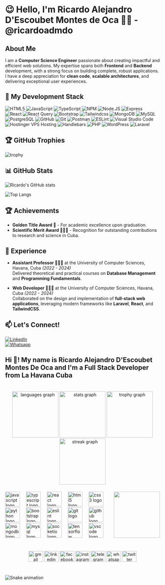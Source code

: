 <h1> 😉 Hello, I'm Ricardo Alejandro D'Escoubet Montes de Oca 👋🏻 - @ricardoadmdo </h1>

## About Me
I am a **Computer Science Engineer** passionate about creating impactful and efficient web solutions. My expertise spans both **Frontend** and **Backend** development, with a strong focus on building complete, robust applications. I have a deep appreciation for **clean code**, **scalable architectures**, and delivering exceptional user experiences.


## 🚀 My Development Stack
<img src="https://img.shields.io/badge/HTML5-E34F26?style=for-the-badge&amp;logo=html5&amp;logoColor=white&amp;labelColor=101010" alt="HTML5"> <img src="https://img.shields.io/badge/JavaScript-F7DF1E?style=for-the-badge&amp;logo=javascript&amp;logoColor=white&amp;labelColor=101010" alt="JavaScript"> <img src="https://img.shields.io/badge/TypeScript-007ACC?style=for-the-badge&amp;logo=typescript&amp;logoColor=white&amp;labelColor=101010" alt="TypeScript"> <img src="https://img.shields.io/badge/NPM-CB3837?style=for-the-badge&amp;logo=npm&amp;logoColor=white&amp;labelColor=101010" alt="NPM"> <img src="https://img.shields.io/badge/Node.JS-339933?style=for-the-badge&amp;logo=node.js&amp;logoColor=white&amp;labelColor=101010" alt="Node.JS"> <img src="https://img.shields.io/badge/Express-%23000000?style=for-the-badge&amp;logo=express&amp;logoColor=white&amp;labelColor=101010" alt="Express"> <img src="https://img.shields.io/badge/React.JS-0095D5?style=for-the-badge&amp;logo=react&amp;logoColor=white&amp;labelColor=101010" alt="React"> <img src="https://img.shields.io/badge/React_Query-F21986?style=for-the-badge&amp;logo=react-query&amp;logoColor=white&amp;labelColor=101010" alt="React Query"> <img src="https://img.shields.io/badge/Bootstrap-%237952B3?style=for-the-badge&amp;logo=bootstrap&amp;logoColor=white&amp;labelColor=101010" alt="Bootstrap"> <img src="https://img.shields.io/badge/Tailwindcss-0095D5?style=for-the-badge&amp;logo=tailwindcss&amp;logoColor=white&amp;labelColor=101010" alt="Tailwindcss"> <img src="https://img.shields.io/badge/MongoDB-47A248?style=for-the-badge&amp;logo=mongodb&amp;logoColor=white&amp;labelColor=101010" alt="MongoDB"> <img src="https://img.shields.io/badge/MySQL-4479A1?style=for-the-badge&amp;logo=mysql&amp;logoColor=white&amp;labelColor=101010" alt="MySQL"> <img src="https://img.shields.io/badge/PostgreSQL-336791?style=for-the-badge&amp;logo=postgresql&amp;logoColor=white&amp;labelColor=101010" alt="PostgreSQL"> <img src="https://img.shields.io/badge/GitHub-181717?style=for-the-badge&amp;logo=github&amp;logoColor=white&amp;labelColor=101010" alt="GitHub"> <img src="https://img.shields.io/badge/Git-F05032?style=for-the-badge&amp;logo=git&amp;logoColor=white&amp;labelColor=101010" alt="Git"> <img src="https://img.shields.io/badge/Postman-FF6C37?style=for-the-badge&amp;logo=postman&amp;logoColor=white&amp;labelColor=101010" alt="Postman"> <img src="https://img.shields.io/badge/ESLint-4B32C3?style=for-the-badge&amp;logo=eslint&amp;logoColor=white&amp;labelColor=101010" alt="ESLint"> <img src="https://img.shields.io/badge/VS%20Code-0078D4?style=for-the-badge&amp;logo=visual%20studio%20code&amp;logoColor=white&amp;labelColor=101010" alt="Visual Studio Code"> <img src="https://img.shields.io/badge/Hostinger-VPS%20Hosting-00A3E9?style=for-the-badge&amp;logo=hostinger&amp;logoColor=white&amp;labelColor=101010" alt="Hostinger VPS Hosting"> <img src="https://img.shields.io/badge/Handlebars-000000?style=for-the-badge&amp;logo=handlebars.js&amp;logoColor=white&amp;labelColor=101010" alt="Handlebars"> <img src="https://img.shields.io/badge/PHP-777BB4?style=for-the-badge&amp;logo=php&amp;logoColor=white&amp;labelColor=101010" alt="PHP"> <img src="https://img.shields.io/badge/WordPress-21759B?style=for-the-badge&amp;logo=wordpress&amp;logoColor=white&amp;labelColor=101010" alt="WordPress"> <img src="https://img.shields.io/badge/Laravel-FF2D20?style=for-the-badge&amp;logo=laravel&amp;logoColor=white&amp;labelColor=101010" alt="Laravel">


## 🏆 GitHub Trophies
![trophy](https://github-profile-trophy.vercel.app/?username=ricardoadmdo&theme=dracula)


## 📊 GitHub Stats
![Ricardo's GitHub stats](https://github-readme-stats.vercel.app/api?username=ricardoadmdo&show_icons=true&theme=dark&include_all_commits=true&count_private=true&hide_title=false&token=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)

![Top Langs](https://github-readme-stats.vercel.app/api/top-langs/?username=ricardoadmdo&langs_count=8&theme=dark&layout=compact&token=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)


## 🏆 Achievements
- **Golden Title Award 🥇** - For academic excellence upon graduation.
- **Scientific Merit Award 👨🏻‍🔬** - Recognition for outstanding contributions to research and science in Cuba.

## 💼 Experience
- **Assistant Professor 🧑🏻‍🏫** at the University of Computer Sciences, Havana, Cuba *(2022 - 2024)*  
  Delivered theoretical and practical courses on **Database Management** and **Programming Fundamentals**.

- **Web Developer 👨🏻‍💻** at the University of Computer Sciences, Havana, Cuba *(2022 - 2024)*  
  Collaborated on the design and implementation of **full-stack web applications**, leveraging modern frameworks like **Laravel**, **React**, and **TailwindCSS**.

## 📫 Let's Connect!
<a href="https://www.linkedin.com/in/ricardo-alejandro-14aa62306"><img src="https://img.shields.io/badge/LinkedIn-Ricardo_D´Escoubet-0077B5?style=for-the-badge&amp;logo=linkedin&amp;logoColor=white&amp;labelColor=101010" alt="LinkedIn"></a>  
<a href="https://wa.me/qr/56ASYHNQDK4OH1"><img src="https://img.shields.io/badge/Whatsapp-Contact_Me-%2325D366?style=for-the-badge&logo=whatsapp&logoColor=white&labelColor=101010" alt="Whatsapp"></a>



<h2 align="left">Hi 👋! My name is Ricardo Alejandro D'Escoubet Montes De Oca and I'm a Full Stack Developer from La Havana Cuba</h2>

###

<br clear="both">

<div align="center">
  <img src="https://github-readme-stats.vercel.app/api/top-langs?username=ricardoadmdo&locale=en&hide_title=false&layout=compact&card_width=320&langs_count=7&theme=dracula&hide_border=false" height="150" alt="languages graph"  />
  <img src="https://github-readme-stats.vercel.app/api?username=ricardoadmdo&hide_title=false&hide_rank=false&show_icons=true&include_all_commits=true&count_private=true&disable_animations=false&theme=dracula&locale=en&hide_border=false" height="150" alt="stats graph"  />
  <img src="https://github-profile-trophy.vercel.app?username=ricardoadmdo&theme=dracula" height="150" alt="trophy graph"  />
  <img src="https://streak-stats.demolab.com?user=ricardoadmdo&locale=en&mode=daily&theme=dracula&hide_border=false&border_radius=5" height="150" alt="streak graph"  />
</div>

###

<img align="right" height="150" src="https://media.giphy.com/media/26tn33aiTi1jkl6H6/giphy.gif?cid=ecf05e47zi04me71153x08mydh6z5bxme8lduf6tkr55cs72&ep=v1_gifs_search&rid=giphy.gif&ct=g"  />

###

<div align="left">
  <img src="https://cdn.jsdelivr.net/gh/devicons/devicon/icons/javascript/javascript-original.svg" height="48" alt="javascript logo"  />
  <img width="12" />
  <img src="https://cdn.jsdelivr.net/gh/devicons/devicon/icons/typescript/typescript-original.svg" height="48" alt="typescript logo"  />
  <img width="12" />
  <img src="https://cdn.jsdelivr.net/gh/devicons/devicon/icons/react/react-original.svg" height="48" alt="react logo"  />
  <img width="12" />
  <img src="https://cdn.jsdelivr.net/gh/devicons/devicon/icons/html5/html5-original.svg" height="48" alt="html5 logo"  />
  <img width="12" />
  <img src="https://cdn.jsdelivr.net/gh/devicons/devicon/icons/css3/css3-original.svg" height="48" alt="css3 logo"  />
  <img width="12" />
  <img src="https://cdn.jsdelivr.net/gh/devicons/devicon/icons/python/python-original.svg" height="48" alt="python logo"  />
  <img width="12" />
  <img src="https://cdn.jsdelivr.net/gh/devicons/devicon/icons/bootstrap/bootstrap-original.svg" height="48" alt="bootstrap logo"  />
  <img width="12" />
  <img src="https://cdn.jsdelivr.net/gh/devicons/devicon/icons/eslint/eslint-original.svg" height="48" alt="eslint logo"  />
  <img width="12" />
  <img src="https://cdn.jsdelivr.net/gh/devicons/devicon/icons/git/git-original.svg" height="48" alt="git logo"  />
  <img width="12" />
  <img src="https://cdn.jsdelivr.net/gh/devicons/devicon/icons/github/github-original.svg" height="48" alt="github logo"  />
  <img width="12" />
  <img src="https://cdn.jsdelivr.net/gh/devicons/devicon/icons/mongodb/mongodb-original.svg" height="48" alt="mongodb logo"  />
  <img width="12" />
  <img src="https://cdn.jsdelivr.net/gh/devicons/devicon/icons/mysql/mysql-original.svg" height="48" alt="mysql logo"  />
  <img width="12" />
  <img src="https://cdn.jsdelivr.net/gh/devicons/devicon/icons/socketio/socketio-original.svg" height="48" alt="socketio logo"  />
  <img width="12" />
  <img src="https://cdn.jsdelivr.net/gh/devicons/devicon/icons/tensorflow/tensorflow-original.svg" height="48" alt="tensorflow logo"  />
  <img width="12" />
  <img src="https://cdn.jsdelivr.net/gh/devicons/devicon/icons/vscode/vscode-original.svg" height="48" alt="vscode logo"  />
</div>

###

<br clear="both">

<div align="center">
  <img src="https://raw.githubusercontent.com/maurodesouza/profile-readme-generator/master/src/assets/icons/social/gmail/default.svg" width="47" height="35" alt="gmail logo"  />
  <img src="https://raw.githubusercontent.com/maurodesouza/profile-readme-generator/master/src/assets/icons/social/linkedin/default.svg" width="47" height="35" alt="linkedin logo"  />
  <img src="https://raw.githubusercontent.com/maurodesouza/profile-readme-generator/master/src/assets/icons/social/facebook/default.svg" width="47" height="35" alt="facebook logo"  />
  <img src="https://raw.githubusercontent.com/maurodesouza/profile-readme-generator/master/src/assets/icons/social/instagram/default.svg" width="47" height="35" alt="instagram logo"  />
  <img src="https://raw.githubusercontent.com/maurodesouza/profile-readme-generator/master/src/assets/icons/social/telegram/default.svg" width="47" height="35" alt="telegram logo"  />
  <img src="https://raw.githubusercontent.com/maurodesouza/profile-readme-generator/master/src/assets/icons/social/whatsapp/default.svg" width="47" height="35" alt="whatsapp logo"  />
  <img src="https://raw.githubusercontent.com/maurodesouza/profile-readme-generator/master/src/assets/icons/social/twitter/default.svg" width="47" height="35" alt="twitter logo"  />
</div>

###

<br clear="both">

<img src="https://raw.githubusercontent.com/ricardoadmdo/ricardoadmdo/output/snake.svg" alt="Snake animation" />

###
